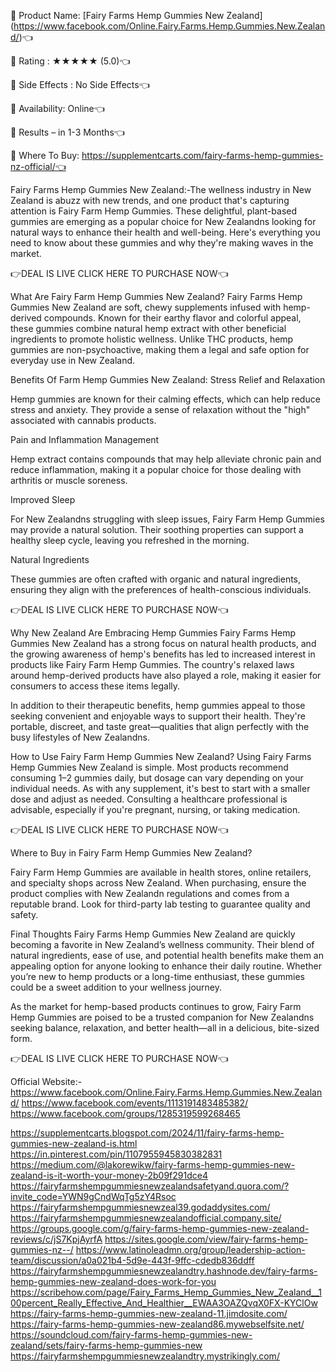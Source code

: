 🎯 Product Name: [Fairy Farms Hemp Gummies New Zealand]
(https://www.facebook.com/Online.Fairy.Farms.Hemp.Gummies.New.Zealand/)👈

🎯 Rating : ★★★★★ (5.0)👈

🎯 Side Effects : No Side Effects👈

🎯 Availability: Online👈

🎯 Results – in 1-3 Months👈

🎯 Where To Buy: https://supplementcarts.com/fairy-farms-hemp-gummies-nz-official/👈

Fairy Farms Hemp Gummies New Zealand:-The wellness industry in New Zealand is abuzz with new trends, and one product that's capturing attention is Fairy Farm Hemp Gummies. These delightful, plant-based gummies are emerging as a popular choice for New Zealandns looking for natural ways to enhance their health and well-being. Here's everything you need to know about these gummies and why they're making waves in the market.

👉DEAL IS LIVE CLICK HERE TO PURCHASE NOW👈

What Are Fairy Farm Hemp Gummies New Zealand?
Fairy Farms Hemp Gummies New Zealand are soft, chewy supplements infused with hemp-derived compounds. Known for their earthy flavor and colorful appeal, these gummies combine natural hemp extract with other beneficial ingredients to promote holistic wellness. Unlike THC products, hemp gummies are non-psychoactive, making them a legal and safe option for everyday use in New Zealand.

Benefits Of Farm Hemp Gummies New Zealand:
Stress Relief and Relaxation

Hemp gummies are known for their calming effects, which can help reduce stress and anxiety. They provide a sense of relaxation without the "high" associated with cannabis products.

Pain and Inflammation Management

Hemp extract contains compounds that may help alleviate chronic pain and reduce inflammation, making it a popular choice for those dealing with arthritis or muscle soreness.

Improved Sleep

For New Zealandns struggling with sleep issues, Fairy Farm Hemp Gummies may provide a natural solution. Their soothing properties can support a healthy sleep cycle, leaving you refreshed in the morning.

Natural Ingredients

These gummies are often crafted with organic and natural ingredients, ensuring they align with the preferences of health-conscious individuals.

👉DEAL IS LIVE CLICK HERE TO PURCHASE NOW👈

Why New Zealand Are Embracing Hemp Gummies
Fairy Farms Hemp Gummies New Zealand has a strong focus on natural health products, and the growing awareness of hemp's benefits has led to increased interest in products like Fairy Farm Hemp Gummies. The country's relaxed laws around hemp-derived products have also played a role, making it easier for consumers to access these items legally.

In addition to their therapeutic benefits, hemp gummies appeal to those seeking convenient and enjoyable ways to support their health. They're portable, discreet, and taste great—qualities that align perfectly with the busy lifestyles of New Zealandns.

How to Use Fairy Farm Hemp Gummies New Zealand?
Using Fairy Farms Hemp Gummies New Zealand is simple. Most products recommend consuming 1–2 gummies daily, but dosage can vary depending on your individual needs. As with any supplement, it's best to start with a smaller dose and adjust as needed. Consulting a healthcare professional is advisable, especially if you're pregnant, nursing, or taking medication.

👉DEAL IS LIVE CLICK HERE TO PURCHASE NOW👈

Where to Buy in Fairy Farm Hemp Gummies New Zealand?

Fairy Farm Hemp Gummies are available in health stores, online retailers, and specialty shops across New Zealand. When purchasing, ensure the product complies with New Zealandn regulations and comes from a reputable brand. Look for third-party lab testing to guarantee quality and safety.

Final Thoughts
Fairy Farms Hemp Gummies New Zealand are quickly becoming a favorite in New Zealand’s wellness community. Their blend of natural ingredients, ease of use, and potential health benefits make them an appealing option for anyone looking to enhance their daily routine. Whether you’re new to hemp products or a long-time enthusiast, these gummies could be a sweet addition to your wellness journey.

As the market for hemp-based products continues to grow, Fairy Farm Hemp Gummies are poised to be a trusted companion for New Zealandns seeking balance, relaxation, and better health—all in a delicious, bite-sized form.

👉DEAL IS LIVE CLICK HERE TO PURCHASE NOW👈

Official Website:-
https://www.facebook.com/Online.Fairy.Farms.Hemp.Gummies.New.Zealand/
https://www.facebook.com/events/1113191483485382/
https://www.facebook.com/groups/1285319599268465

https://supplementcarts.blogspot.com/2024/11/fairy-farms-hemp-gummies-new-zealand-is.html
https://in.pinterest.com/pin/1107955945830382831
https://medium.com/@lakorewikw/fairy-farms-hemp-gummies-new-zealand-is-it-worth-your-money-2b09f291dce4
https://fairyfarmshempgummiesnewzealandsafetyand.quora.com/?invite_code=YWN9gCndWqTg5zY4Rsoc
https://fairyfarmshempgummiesnewzeal39.godaddysites.com/
https://fairyfarmshempgummiesnewzealandofficial.company.site/
https://groups.google.com/g/fairy-farms-hemp-gummies-new-zealand-reviews/c/jS7KpjAyrfA
https://sites.google.com/view/fairy-farms-hemp-gummies-nz--/
https://www.latinoleadmn.org/group/leadership-action-team/discussion/a0a021b4-5d9e-443f-9ffc-cdedb836ddff
https://fairyfarmshempgummiesnewzealandtry.hashnode.dev/fairy-farms-hemp-gummies-new-zealand-does-work-for-you
https://scribehow.com/page/Fairy_Farms_Hemp_Gummies_New_Zealand__100percent_Really_Effective_And_Healthier__EWAA3OAZQvqX0FX-KYClOw
https://fairy-farms-hemp-gummies-new-zealand-11.jimdosite.com/
https://fairy-farms-hemp-gummies-new-zealand86.mywebselfsite.net/
https://soundcloud.com/fairy-farms-hemp-gummies-new-zealand/sets/fairy-farms-hemp-gummies-new
https://fairyfarmshempgummiesnewzealandtry.mystrikingly.com/
